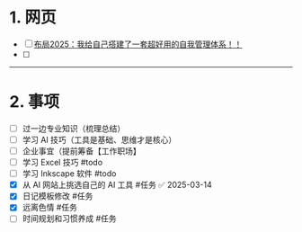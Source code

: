 # 1. 网页 
- [ ] [布局2025：我给自己搭建了一套超好用的自我管理体系！！](https://mp.weixin.qq.com/s/K5sB6LLud23PJyTtlAF7OQ)
- [ ] 

---
# 2. 事项 
- [ ] 过一边专业知识（梳理总结）
- [ ] 学习 AI 技巧（工具是基础、思维才是核心）
- [ ] 企业事宜（提前筹备【工作职场】
- [ ] 学习 Excel 技巧 #todo 
- [ ] 学习 Inkscape 软件 #todo
- [x] 从 AI 网站上挑选自己的 AI 工具 #任务 ✅ 2025-03-14
- [x] 日记模板修改 #任务 
- [x] 远离色情 #任务 
- [ ] 时间规划和习惯养成 #任务 
